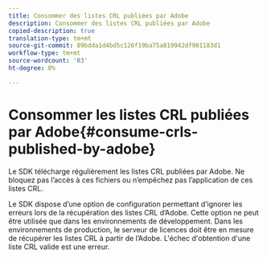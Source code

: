 ```yaml
---
title: Consommer des listes CRL publiées par Adobe
description: Consommer des listes CRL publiées par Adobe
copied-description: true
translation-type: tm+mt
source-git-commit: 89bdda1d4bd5c126f19ba75a819942df901183d1
workflow-type: tm+mt
source-wordcount: '83'
ht-degree: 0%

---
```



# Consommer les listes CRL publiées par Adobe{#consume-crls-published-by-adobe}

Le SDK télécharge régulièrement les listes CRL publiées par Adobe. Ne bloquez pas l’accès à ces fichiers ou n’empêchez pas l’application de ces listes CRL.

Le SDK dispose d’une option de configuration permettant d’ignorer les erreurs lors de la récupération des listes CRL d’Adobe. Cette option ne peut être utilisée que dans les environnements de développement. Dans les environnements de production, le serveur de licences doit être en mesure de récupérer les listes CRL à partir de l’Adobe. L&#39;échec d&#39;obtention d&#39;une liste CRL valide est une erreur.

